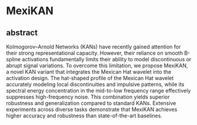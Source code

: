 # MexiKAN
## abstract
Kolmogorov–Arnold Networks (KANs) have recently gained attention for their strong representational capacity. However, their reliance on smooth B-spline activations fundamentally limits their ability to model discontinuous or abrupt signal variations. To overcome this limitation, we propose MexiKAN, a novel KAN variant that integrates the Mexican Hat wavelet into the activation design. The hat-shaped profile of the Mexican Hat wavelet accurately modeling local discontinuities and impulsive patterns, while its spectral energy concentration in the mid-to-low frequency range effectively suppresses high-frequency noise. This combination yields superior robustness and generalization compared to standard KANs. Extensive experiments across diverse tasks demonstrate that MexiKAN achieves higher accuracy and robustness than state-of-the-art baselines.
